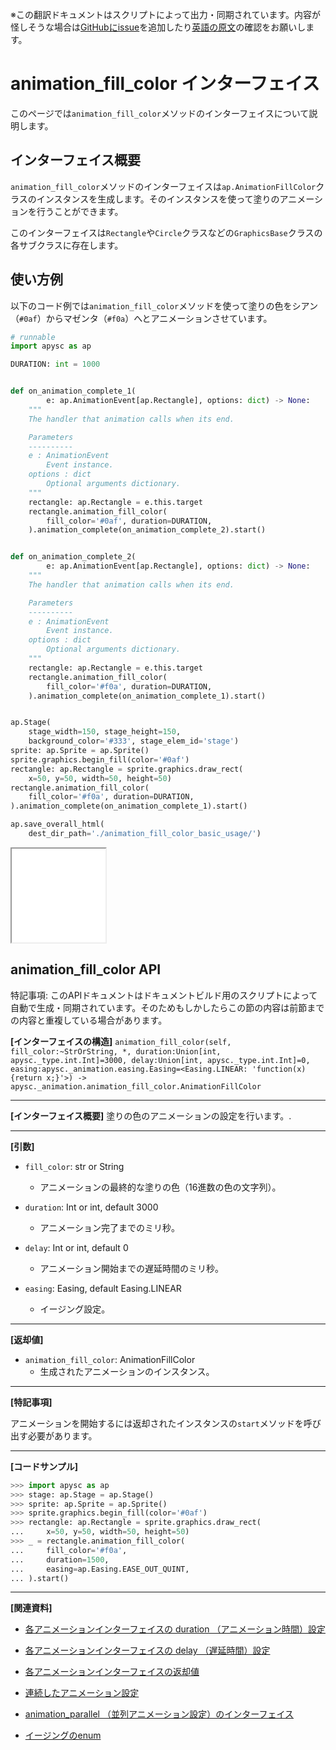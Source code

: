 <span class="inconspicuous-txt">※この翻訳ドキュメントはスクリプトによって出力・同期されています。内容が怪しそうな場合は<a href="https://github.com/simon-ritchie/apysc/issues" target="_blank">GitHubにissue</a>を追加したり[英語の原文](animation_fill_color.md)の確認をお願いします。</span>

# animation_fill_color インターフェイス

このページでは`animation_fill_color`メソッドのインターフェイスについて説明します。

## インターフェイス概要

`animation_fill_color`メソッドのインターフェイスは`ap.AnimationFillColor`クラスのインスタンスを生成します。そのインスタンスを使って塗りのアニメーションを行うことができます。

このインターフェイスは`Rectangle`や`Circle`クラスなどの`GraphicsBase`クラスの各サブクラスに存在します。

## 使い方例

以下のコード例では`animation_fill_color`メソッドを使って塗りの色をシアン（`#0af`）からマゼンタ（`#f0a`）へとアニメーションさせています。

```py
# runnable
import apysc as ap

DURATION: int = 1000


def on_animation_complete_1(
        e: ap.AnimationEvent[ap.Rectangle], options: dict) -> None:
    """
    The handler that animation calls when its end.

    Parameters
    ----------
    e : AnimationEvent
        Event instance.
    options : dict
        Optional arguments dictionary.
    """
    rectangle: ap.Rectangle = e.this.target
    rectangle.animation_fill_color(
        fill_color='#0af', duration=DURATION,
    ).animation_complete(on_animation_complete_2).start()


def on_animation_complete_2(
        e: ap.AnimationEvent[ap.Rectangle], options: dict) -> None:
    """
    The handler that animation calls when its end.

    Parameters
    ----------
    e : AnimationEvent
        Event instance.
    options : dict
        Optional arguments dictionary.
    """
    rectangle: ap.Rectangle = e.this.target
    rectangle.animation_fill_color(
        fill_color='#f0a', duration=DURATION,
    ).animation_complete(on_animation_complete_1).start()


ap.Stage(
    stage_width=150, stage_height=150,
    background_color='#333', stage_elem_id='stage')
sprite: ap.Sprite = ap.Sprite()
sprite.graphics.begin_fill(color='#0af')
rectangle: ap.Rectangle = sprite.graphics.draw_rect(
    x=50, y=50, width=50, height=50)
rectangle.animation_fill_color(
    fill_color='#f0a', duration=DURATION,
).animation_complete(on_animation_complete_1).start()

ap.save_overall_html(
    dest_dir_path='./animation_fill_color_basic_usage/')
```

<iframe src="static/animation_fill_color_basic_usage/index.html" width="150" height="150"></iframe>

## animation_fill_color API

<span class="inconspicuous-txt">特記事項: このAPIドキュメントはドキュメントビルド用のスクリプトによって自動で生成・同期されています。そのためもしかしたらこの節の内容は前節までの内容と重複している場合があります。</span>

**[インターフェイスの構造]** `animation_fill_color(self, fill_color:~StrOrString, *, duration:Union[int, apysc._type.int.Int]=3000, delay:Union[int, apysc._type.int.Int]=0, easing:apysc._animation.easing.Easing=<Easing.LINEAR: 'function(x) {return x;}'>) -> apysc._animation.animation_fill_color.AnimationFillColor`<hr>

**[インターフェイス概要]** 塗りの色のアニメーションの設定を行います。.<hr>

**[引数]**

- `fill_color`: str or String
  - アニメーションの最終的な塗りの色（16進数の色の文字列）。

- `duration`: Int or int, default 3000
  - アニメーション完了までのミリ秒。

- `delay`: Int or int, default 0
  - アニメーション開始までの遅延時間のミリ秒。

- `easing`: Easing, default Easing.LINEAR
  - イージング設定。

<hr>

**[返却値]**

- `animation_fill_color`: AnimationFillColor
  - 生成されたアニメーションのインスタンス。

<hr>

**[特記事項]**

アニメーションを開始するには返却されたインスタンスの`start`メソッドを呼び出す必要があります。<hr>

**[コードサンプル]**

```py
>>> import apysc as ap
>>> stage: ap.Stage = ap.Stage()
>>> sprite: ap.Sprite = ap.Sprite()
>>> sprite.graphics.begin_fill(color='#0af')
>>> rectangle: ap.Rectangle = sprite.graphics.draw_rect(
...     x=50, y=50, width=50, height=50)
>>> _ = rectangle.animation_fill_color(
...     fill_color='#f0a',
...     duration=1500,
...     easing=ap.Easing.EASE_OUT_QUINT,
... ).start()
```

<hr>

**[関連資料]**

- [各アニメーションインターフェイスの duration （アニメーション時間）設定](https://simon-ritchie.github.io/apysc/jp_animation_duration.html)
- [各アニメーションインターフェイスの delay （遅延時間）設定](https://simon-ritchie.github.io/apysc/jp_animation_delay.html)

- [各アニメーションインターフェイスの返却値](https://simon-ritchie.github.io/apysc/jp_animation_return_value.html)
- [連続したアニメーション設定](https://simon-ritchie.github.io/apysc/jp_sequential_animation.html)

- [animation_parallel （並列アニメーション設定）のインターフェイス](https://simon-ritchie.github.io/apysc/jp_animation_parallel.html)
- [イージングのenum](https://simon-ritchie.github.io/apysc/jp_easing_enum.html)